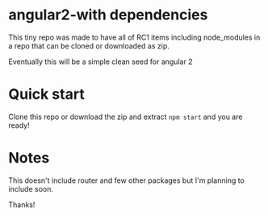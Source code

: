 # angular2-with dependencies

This tiny repo was made to have all of RC1 items including node_modules in a repo that can be cloned or downloaded as zip.

Eventually this will be a simple clean seed for angular 2

# Quick start

Clone this repo or download the zip and extract
`npm start` and you are ready!

# Notes
This doesn't include router and few other packages but I'm planning to include soon.

Thanks!



